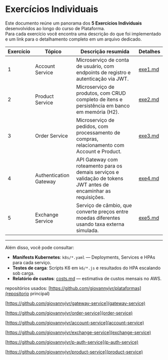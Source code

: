 # Exercícios Individuais

Este documento reúne um panorama dos **5 Exercícios Individuais** desenvolvidos ao longo do curso de Plataforma.  
Para cada exercício você encontra uma descrição do que foi implementado e um link para o detalhamento completo em um arquivo dedicado.

| Exercício | Tópico                     | Descrição resumida                                                                                              | Detalhes         |
|-----------|----------------------------|-----------------------------------------------------------------------------------------------------------------|------------------|
| 1         | Account Service            | Microserviço de conta de usuário, com endpoints de registro e autenticação via JWT.                              | [exe1.md](exe1.md) |
| 2         | Product Service            | Microserviço de produtos, com CRUD completo de itens e persistência em banco em memória (H2).                    | [exe2.md](exe2.md) |
| 3         | Order Service              | Microserviço de pedidos, com processamento de compras, relacionamento com Account e Product.                     | [exe3.md](exe3.md) |
| 4         | Authentication Gateway     | API Gateway com roteamento para os demais serviços e validação de tokens JWT antes de encaminhar as requisições. | [exe4.md](exe4.md) |
| 5         | Exchange Service           | Serviço de câmbio, que converte preços entre moedas diferentes usando taxa externa simulada.                    | [exe5.md](exe5.md) |

---

Além disso, você pode consultar:

- **Manifests Kubernetes**: `k8s/*.yaml` — Deployments, Services e HPAs para cada serviço.  
- **Testes de carga**: Scripts K6 em `k6/*.js` e resultados do HPA escalando sob carga.  
- **Relatório de custos**: [costs.md](costs.md) — estimativa de custos mensais no AWS.  


repositórios usados: 
[https://github.com/giovannyjvr/plataformas](repositorio principal)

[https://github.com/giovannyjvr/gateway-service](gateway-service)

[https://github.com/giovannyjvr/order-service](order-service)

[https://github.com/giovannyjvr/account-service](account-service)

[https://github.com/giovannyjvr/exchange-service](exchange-service)

[https://github.com/giovannyjvr/p-auth-service](p-auth-service)

[https://github.com/giovannyjvr/product-service](product-service)

